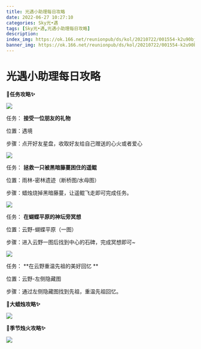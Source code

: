 ```yaml
---
title: 光遇小助理每日攻略
date: 2022-06-27 10:27:10
categories: Sky光•遇
tags: [Sky光•遇,光遇小助理每日攻略]
description: 
index_img: https://ok.166.net/reunionpub/ds/kol/20210722/001554-k2u90bj7ay.png?imageView&thumbnail=600x0&type=jpg
banner_img: https://ok.166.net/reunionpub/ds/kol/20210722/001554-k2u90bj7ay.png?imageView&thumbnail=600x0&type=jpg
---
```

# 光遇小助理每日攻略
**🎉任务攻略✨**

![](https://ok.166.net/reunionpub/ds/kol/20220627/001159-s9ljamdnyk.png)

任务： **接受一位朋友的礼物**

位置：遇境

步骤：点开好友星盘，收取好友给自己赠送的心火或者爱心

![](https://ok.166.net/reunionpub/ds/kol/20220627/001221-r942dhebfk.png)

任务： **拯救一只被黑暗藤蔓困住的遥鲲**

位置：雨林-密林遗迹（断桥图/水母图）

步骤：蜡烛烧掉黑暗藤蔓，让遥鲲飞走即可完成任务。

![](https://ok.166.net/reunionpub/ds/kol/20220627/001254-bzfsegyw1h.png)

任务： **在蝴蝶平原的神坛旁冥想**

位置：云野-蝴蝶平原（一图）

步骤：进入云野一图后找到中心的石碑，完成冥想即可~

![](https://ok.166.net/reunionpub/ds/kol/20220627/001624-chbu0qtjf3.png)

任务： **在云野重温先祖的美好回忆  **

位置：云野-左侧隐藏图

步骤：通过左侧隐藏图找到先祖，重温先祖回忆。

 **🎉大蜡烛攻略✨**

![](https://ok.166.net/reunionpub/ds/kol/20220627/001340-ne10ui2yhv.png)

  

 **🎉季节烛火攻略✨**

![](https://ok.166.net/reunionpub/ds/kol/20220627/001428-fg7km5vdcs.png)

  

